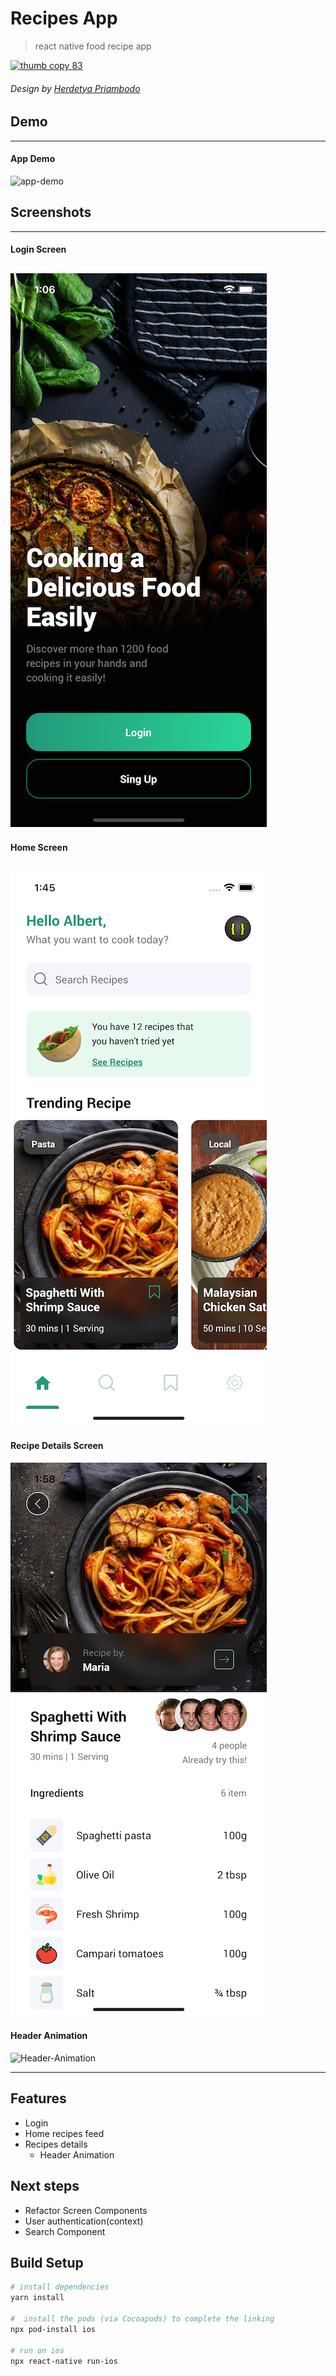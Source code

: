 # Recipes App

> react native food recipe app

[![thumb copy 83](https://cdn.dribbble.com/users/1294892/screenshots/15295362/media/a8c454a69e3f3a51e6b85842d7dbbe50.png?compress=1&resize=1600x1200)](https://cdn.dribbble.com/users/1294892/screenshots/15295362/media/a8c454a69e3f3a51e6b85842d7dbbe50.png?compress=1&resize=1600x1200)

###### Design by [Herdetya Priambodo](https://dribbble.com/herdetya)

## Demo
---
#### App Demo
![app-demo](./doc/screenshots/app-demo.gif)

## Screenshots
---
#### Login Screen
![Login](./doc/screenshots/login.png)
---
#### Home Screen
![Home](./doc/screenshots/homescreen.png)
---
#### Recipe Details Screen
![Recipe-Details](./doc/screenshots/recipe-details.png)

#### Header Animation
![Header-Animation](./doc/screenshots/header_animation.gif)

----

## Features

- Login
- Home recipes feed
- Recipes details
  - Header Animation

## Next steps
- Refactor Screen Components
- User authentication(context)
- Search Component

## Build Setup

```bash
# install dependencies
yarn install

#  install the pods (via Cocoapods) to complete the linking
npx pod-install ios

# run on ios
npx react-native run-ios
```
